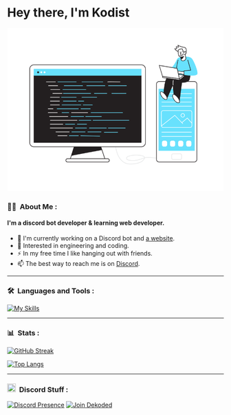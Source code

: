# Hey there, I'm Kodist

<div align="center">

[![img](bannerThing.svg)](#)

</div>

### 👨‍💻 &nbsp;About Me :
#### I'm a discord bot developer & learning web developer.

- 👋 I'm currently working on a Discord bot and [a website](https://snox-dev.tk).
- 🌱 Interested in engineering and coding.
- ⚡ In my free time I like hanging out with friends.
- 📫 The best way to reach me is on [Discord](https://discord.gg/QwGwf74HWG).

---

### 🛠 &nbsp;Languages and Tools :
<p>  
  
[![My Skills](https://skillicons.dev/icons?i=nodejs,python,html,css&perline=5)](https://skillicons.dev)
  
</p>

---

### 📊 &nbsp;Stats :
[![GitHub Streak](http://github-readme-streak-stats.herokuapp.com?user=iKodist)](https://git.io/streak-stats)

[![Top Langs](https://github-readme-stats.vercel.app/api/top-langs/?username=iKodist&layout=compact)](https://github.com/anuraghazra/github-readme-stats)

---

### <img src="https://discord.com/assets/3437c10597c1526c3dbd98c737c2bcae.svg" width="20" height="20"/> &nbsp;Discord Stuff :
[![Discord Presence](https://lanyard.cnrad.dev/api/942380890791764029)](https://discord.com/users/942380890791764029)
[![Join Dekoded](https://inv.wtf/widget/dekoded)](https://inv.wtf/dekoded)
